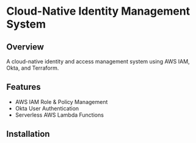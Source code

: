 # Cloud-Native Identity Management System

## Overview
A cloud-native identity and access management system using AWS IAM, Okta, and Terraform.

## Features
- AWS IAM Role & Policy Management
- Okta User Authentication
- Serverless AWS Lambda Functions

## Installation
